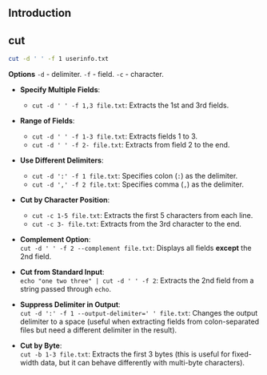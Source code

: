 ## Introduction
## cut
```sh
cut -d ' ' -f 1 userinfo.txt
```

**Options**
`-d` - delimiter.
`-f` - field.
`-c` - character.

- **Specify Multiple Fields**:
    - `cut -d ' ' -f 1,3 file.txt`: Extracts the 1st and 3rd fields.

- **Range of Fields**:
    - `cut -d ' ' -f 1-3 file.txt`: Extracts fields 1 to 3.
    - `cut -d ' ' -f 2- file.txt`: Extracts from field 2 to the end.

- **Use Different Delimiters**:
    - `cut -d ':' -f 1 file.txt`: Specifies colon (`:`) as the delimiter.
    - `cut -d ',' -f 2 file.txt`: Specifies comma (`,`) as the delimiter.

- **Cut by Character Position**:    
    - `cut -c 1-5 file.txt`: Extracts the first 5 characters from each line.
    - `cut -c 3- file.txt`: Extracts from the 3rd character to the end.

- **Complement Option**:    
    `cut -d ' ' -f 2 --complement file.txt`:
    Displays all fields **except** the 2nd field.

- **Cut from Standard Input**:    
    `echo "one two three" | cut -d ' ' -f 2`:
    Extracts the 2nd field from a string passed through `echo`.

- **Suppress Delimiter in Output**:    
    `cut -d ':' -f 1 --output-delimiter=' ' file.txt`:
    Changes the output delimiter to a space (useful when extracting fields from colon-separated files but need a different delimiter in the result).

- **Cut by Byte**:    
    `cut -b 1-3 file.txt`:
    Extracts the first 3 bytes (this is useful for fixed-width data, but it can behave differently with multi-byte characters).

